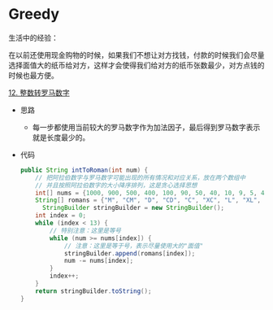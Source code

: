 # Greedy

生活中的经验：

在以前还使用现金购物的时候，如果我们不想让对方找钱，付款的时候我们会尽量选择面值大的纸币给对方，这样才会使得我们给对方的纸币张数最少，对方点钱的时候也最方便。

[12. 整数转罗马数字](https://leetcode-cn.com/problems/integer-to-roman/)

- 思路

  - 每一步都使用当前较大的罗马数字作为加法因子，最后得到罗马数字表示就是长度最少的。

- 代码

  ```java
  public String intToRoman(int num) {
      // 把阿拉伯数字与罗马数字可能出现的所有情况和对应关系，放在两个数组中
      // 并且按照阿拉伯数字的大小降序排列，这是贪心选择思想
      int[] nums = {1000, 900, 500, 400, 100, 90, 50, 40, 10, 9, 5, 4, 1};
      String[] romans = {"M", "CM", "D", "CD", "C", "XC", "L", "XL", "X", "IX", "V", "IV", "I"};
     	StringBuilder stringBuilder = new StringBuilder();
      int index = 0;
      while (index < 13) {
          // 特别注意：这里是等号
          while (num >= nums[index]) {
              // 注意：这里是等于号，表示尽量使用大的"面值"
              stringBuilder.append(romans[index]);
              num -= nums[index];
          }
          index++;
      }
      return stringBuilder.toString();
  }
  ```
  

